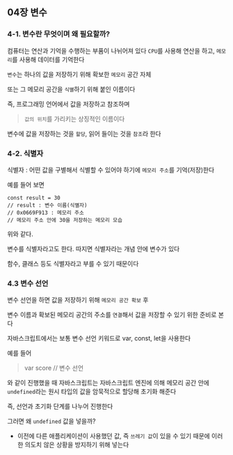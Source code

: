## 04장 변수

### 4-1. 변수란 무엇이며 왜 필요할까?

컴퓨터는 연산과 기억을 수행하는 부품이 나뉘어져 있다
`CPU`를 사용해 연산을 하고, `메모리`를 사용해 데이터를 기억한다

`변수`는 하나의 값을 저장하기 위해 확보한 `메모리` 공간 자체

또는 그 메모리 공간을 `식별`하기 위해 붙인 이름이다

즉, 프로그래밍 언어에서 값을 저장하고 참조하며

> `값의 위치`를 가리키는 상징적인 이름이다

변수에 값을 저장하는 것을 `할당`, 읽어 들이는 것을 `참조`라 한다

### 4-2. 식별자

식별자 : 어떤 값을 구별해서 식별할 수 있어야 하기에 `메모리 주소`를 기억(저장)한다

예를 들어 보면

```
const result = 30
// result : 변수 이름(식별자)
// 0x0669F913 : 메모리 주소
// 메모리 주소 안에 30을 저장하는 메모리 모습
```

위와 같다.

변수를 식별자라고도 한다. 따지면 식별자라는 개념 안에 변수가 있다

함수, 클래스 등도 식별자라고 부를 수 있기 때문이다

### 4.3 변수 선언

변수 선언을 하면 값을 저장하기 위해 `메모리 공간 확보` 후

변수 이름과 확보된 메모리 공간의 주소를 `연결`해서 값을 저장할 수 있기 위한 준비로 본다

자바스크립트에서는 보통 변수 선언 키워드로 var, const, let을 사용한다

예를 들어

> var score // 변수 선언

와 같이 진행했을 때 자바스크립트는 자바스크립트 엔진에 의해 메모리 공간 안에 `undefined`라는 원시 타입의 값을 암묵적으로 할당해 초기화 해준다

즉, 선언과 초기화 단계를 나누어 진행한다

그러면 왜 `undefined` 값을 넣을까?

- 이전에 다른 애플리케이션이 사용했던 값, 즉 `쓰레기 값`이 있을 수 있기 때문에 이러한 의도치 않은 상황을 방지하기 위해 넣는다
